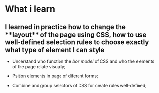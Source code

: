 <h1>What i learn</h1>

<h2>I learned in practice how to change the **layout** of the page using CSS, how to use well-defined selection rules to choose exactly what type of element I can style</h2>

* Understand who function the *box model* of CSS and who the elements of the page relate visually;

* Psition elements in page of diferent forms;

* Combine and group selectors of CSS for create rules well-defined;
